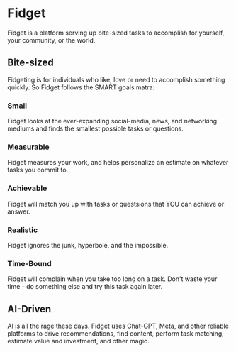 # Fidget
Fidget is a platform serving up bite-sized tasks to accomplish for yourself, your community, or the world.

## Bite-sized
Fidgeting is for individuals who like, love or need to accomplish something quickly. So Fidget follows the SMART goals matra:

### Small
Fidget looks at the ever-expanding social-media, news, and networking mediums and finds the smallest possible tasks or questions.

### Measurable
Fidget measures your work, and helps personalize an estimate on whatever tasks you commit to.

### Achievable
Fidget will match you up with tasks or questsions that YOU can achieve or answer.

### Realistic
Fidget ignores the junk, hyperbole, and the impossible.

### Time-Bound
Fidget will complain when you take too long on a task. Don't waste your time - do something else and try this task again later.

## AI-Driven
AI is all the rage these days. Fidget uses Chat-GPT, Meta, and other reliable platforms to drive recommendations, find content, perform task matching, estimate value and investment, and other magic.

